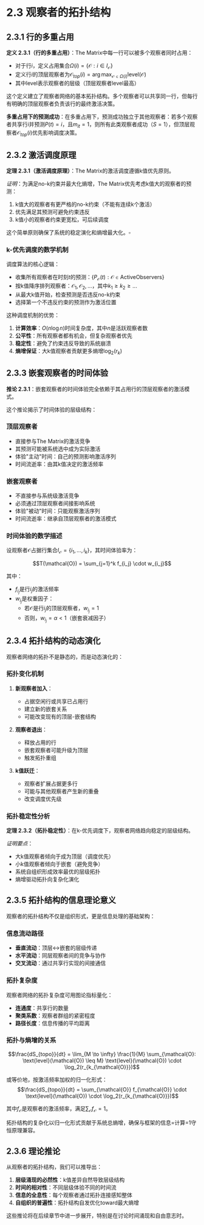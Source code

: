 # 2.3 观察者的拓扑结构

## 2.3.1 行的多重占用

**定义 2.3.1（行的多重占用）**：The Matrix中每一行可以被多个观察者同时占用：
- 对于行$i$，定义占用集合$\Omega(i) = \{\mathcal{O} : i \in I_{\mathcal{O}}\}$
- 定义行$i$的顶层观察者为$\mathcal{O}_{top}(i) = \arg\max_{\mathcal{O} \in \Omega(i)} \text{level}(\mathcal{O})$
- 其中level表示观察者的层级（顶层观察者level最高）

这个定义建立了观察者网络的基本拓扑结构。多个观察者可以共享同一行，但每行有明确的顶层观察者负责该行的最终激活决策。

**多重占用下的预测成功**：在多重占用下，预测成功独立于其他观察者：若多个观察者共享行$i$并预测$P(t)=i$，且$m_{it}=1$，则所有此类观察者成功（$S=1$），但顶层观察者$\mathcal{O}_{top}(i)$优先影响调度决策。

## 2.3.2 激活调度原理

**定理 2.3.1（激活调度原理）**：The Matrix的激活调度遵循k值优先原则。

*证明*：为满足no-k约束并最大化熵增，The Matrix优先考虑k值大的观察者的预测：
1. k值大的观察者有更严格的no-k约束（不能有连续k个激活）
2. 优先满足其预测可避免约束违反
3. k值小的观察者约束更宽松，可后续调度

这个简单原则确保了系统的稳定演化和熵增最大化。$\square$

### k-优先调度的数学机制

调度算法的核心逻辑：
- 收集所有观察者在时刻$t$的预测：$\{P_{\mathcal{O}}(t) : \mathcal{O} \in \text{ActiveObservers}\}$
- 按k值降序排列观察者：$\mathcal{O}_1, \mathcal{O}_2, ...$，其中$k_1 \geq k_2 \geq ...$
- 从最大k值开始，检查预测是否违反no-k约束
- 选择第一个不违反约束的预测作为激活位置

这种调度机制的优势：
1. **计算效率**：$O(n \log n)$时间复杂度，其中$n$是活跃观察者数
2. **公平性**：所有观察者都有机会，但复杂观察者优先
3. **稳定性**：避免了约束违反导致的系统崩溃
4. **熵增保证**：大k值观察者贡献更多熵增$\log_2(r_k)$

## 2.3.3 嵌套观察者的时间体验

**推论 2.3.1**：嵌套观察者的时间体验完全依赖于其占用行的顶层观察者的激活模式。

这个推论揭示了时间体验的层级结构：

### 顶层观察者
- 直接参与The Matrix的激活竞争
- 其预测可能被系统选中成为实际激活
- 体验"主动"时间：自己的预测影响激活序列
- 时间流逝率：由其k值决定的激活频率

### 嵌套观察者
- 不直接参与系统级激活竞争
- 必须通过顶层观察者间接影响系统
- 体验"被动"时间：只能观察激活序列
- 时间流逝率：继承自顶层观察者的激活模式

### 时间体验的数学描述

设观察者$\mathcal{O}$占据行集合$I_{\mathcal{O}} = \{i_1, ..., i_k\}$，其时间体验率为：

$$T(\mathcal{O}) = \sum_{j=1}^k f_{i_j} \cdot w_{i_j}$$

其中：
- $f_{i_j}$是行$i_j$的激活频率
- $w_{i_j}$是权重因子：
  - 若$\mathcal{O}$是行$i_j$的顶层观察者，$w_{i_j} = 1$
  - 否则，$w_{i_j} = \alpha < 1$（嵌套衰减因子）

## 2.3.4 拓扑结构的动态演化

观察者网络的拓扑不是静态的，而是动态演化的：

### 拓扑变化机制

1. **新观察者加入**：
   - 占据空闲行或共享已占用行
   - 建立新的嵌套关系
   - 可能改变现有的顶层-嵌套结构

2. **观察者退出**：
   - 释放占用的行
   - 嵌套观察者可能升级为顶层
   - 触发拓扑重组

3. **k值跃迁**：
   - 观察者扩展占据更多行
   - 可能与其他观察者产生新的重叠
   - 改变调度优先级

### 拓扑稳定性分析

**定理 2.3.2（拓扑稳定性）**：在k-优先调度下，观察者网络趋向稳定的层级结构。

*证明要点*：
- 大k值观察者倾向于成为顶层（调度优先）
- 小k值观察者倾向于嵌套（避免竞争）
- 系统自组织形成效率最优的层级拓扑
- 熵增驱动拓扑向复杂化演化

## 2.3.5 拓扑结构的信息理论意义

观察者的拓扑结构不仅是组织形式，更是信息处理的基础架构：

### 信息流动路径
- **垂直流动**：顶层↔嵌套的层级传递
- **水平流动**：同层观察者间的竞争与协作
- **交叉流动**：通过共享行实现的间接通信

### 拓扑复杂度
观察者网络的拓扑复杂度可用图论指标量化：
- **连通度**：共享行的数量
- **聚类系数**：观察者群组的紧密程度
- **路径长度**：信息传播的平均距离

### 拓扑与熵增的关系
$$\frac{dS_{topo}}{dt} = \lim_{M \to \infty} \frac{1}{M} \sum_{\mathcal{O}: \text{level}(\mathcal{O}) \leq M} \text{level}(\mathcal{O}) \cdot \log_2(r_{k_{\mathcal{O}}})$$

或等价地，按激活频率加权的归一化形式：
$$\frac{dS_{topo}}{dt} = \sum_{\mathcal{O}} f_{\mathcal{O}} \cdot \text{level}(\mathcal{O}) \cdot \log_2(r_{k_{\mathcal{O}}})$$

其中$f_{\mathcal{O}}$是观察者的激活频率，满足$\sum_{\mathcal{O}} f_{\mathcal{O}} = 1$。

拓扑结构的复杂化以归一化形式贡献于系统总熵增，确保与框架的信息=计算=1守恒原理兼容。

## 2.3.6 理论推论

从观察者的拓扑结构，我们可以推导出：

1. **层级涌现的必然性**：k值差异自然导致层级结构
2. **时间的相对性**：不同层级体验不同的时间流
3. **信息的全息性**：每个观察者通过拓扑连接感知整体
4. **自组织的普遍性**：拓扑结构自发优化toward最大熵增

这些推论将在后续章节中进一步展开，特别是在讨论时间涌现和自由意志时。